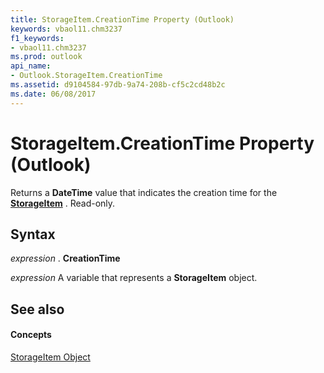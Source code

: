 ```yaml
---
title: StorageItem.CreationTime Property (Outlook)
keywords: vbaol11.chm3237
f1_keywords:
- vbaol11.chm3237
ms.prod: outlook
api_name:
- Outlook.StorageItem.CreationTime
ms.assetid: d9104584-97db-9a74-208b-cf5c2cd48b2c
ms.date: 06/08/2017
---
```



# StorageItem.CreationTime Property (Outlook)

Returns a  **DateTime** value that indicates the creation time for the **[StorageItem](Outlook.StorageItem.md)** . Read-only.


## Syntax

 _expression_ . **CreationTime**

 _expression_ A variable that represents a **StorageItem** object.


## See also


#### Concepts


[StorageItem Object](Outlook.StorageItem.md)

